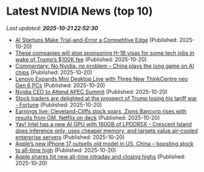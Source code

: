 # Latest NVIDIA News (top 10)
_Last updated: **2025-10-21 22:52:30**_

- [AI Startups Make Trial-and-Error a Competitive Edge](https://www.pymnts.com/artificial-intelligence-2/2025/ai-startups-that-are-trending/) (Published: 2025-10-20)
- [These companies will stop sponsoring H-1B visas for some tech jobs in wake of Trump’s $100K fee](https://freerepublic.com/focus/f-news/4347613/posts) (Published: 2025-10-20)
- [Commentary: No Nvidia, no problem – China plays the long game on AI chips](https://www.channelnewsasia.com/commentary/nvidia-huawei-ai-chips-china-us-export-ban-5407236) (Published: 2025-10-20)
- [Lenovo Expands Mini Desktop Line with Three New ThinkCentre neo Gen 6 PCs](https://www.storagereview.com/news/lenovo-expands-mini-desktop-line-with-three-new-thinkcentre-neo-gen-6-pcs) (Published: 2025-10-20)
- [Nvidia CEO to Attend APEC Summit](https://nep123.com/nvidia-ceo-to-attend-apec-summit/) (Published: 2025-10-20)
- [Stock traders are delighted at the prospect of Trump losing his tariff war - Fortune](https://slashdot.org/firehose.pl?op=view&amp;id=179837794) (Published: 2025-10-20)
- [Earnings live: Cleveland-Cliffs stock soars, Zions Bancorp rises with results from GM, Netflix on deck](https://finance.yahoo.com/news/live/earnings-live-cleveland-cliffs-stock-soars-zions-bancorp-rises-with-results-from-gm-netflix-on-deck-203050732.html) (Published: 2025-10-20)
- [Yay! Intel has a new AI GPU with 160GB of LPDDR5X - Crescent Island does inference only, uses cheaper memory, and targets value air-cooled enterprise servers](https://www.techradar.com/pro/yay-intel-has-a-new-ai-gpu-with-160gb-of-lpddr5x-crescent-island-does-inference-only-uses-cheaper-memory-and-targets-value-air-cooled-enterprise-servers) (Published: 2025-10-20)
- [Apple’s new iPhone 17 outsells old model in US, China – boosting stock to all-time high](https://nypost.com/2025/10/20/business/apples-new-iphone-17-outsells-old-model-in-us-china-boosting-stock-to-all-time-high/) (Published: 2025-10-20)
- [Apple shares hit new all-time intraday and closing highs](https://macdailynews.com/2025/10/20/apple-shares-hit-new-all-time-intraday-and-closing-highs-87/) (Published: 2025-10-20)
